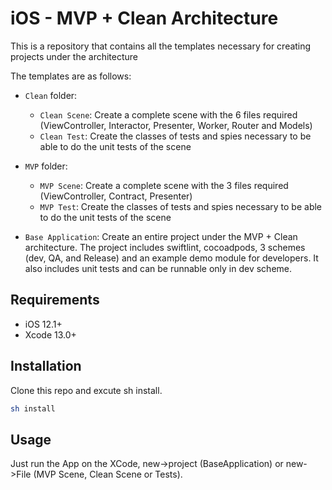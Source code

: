 # iOS - MVP + Clean Architecture

This is a repository that contains all the templates necessary for creating projects under the architecture

The templates are as follows:
* `Clean` folder:
  * `Clean Scene`: Create a complete scene with the 6 files required (ViewController, Interactor, Presenter, Worker, Router and Models)
  * `Clean Test`: Create the classes of tests and spies necessary to be able to do the unit tests of the scene

* `MVP` folder:
  * `MVP Scene`: Create a complete scene with the 3 files required (ViewController, Contract, Presenter)
  * `MVP Test`: Create the classes of tests and spies necessary to be able to do the unit tests of the scene

* `Base Application`: Create an entire project under the MVP + Clean architecture. The project includes swiftlint, cocoadpods, 3 schemes (dev, QA, and Release) and an example demo module for developers. It also includes unit tests and can be runnable only in dev scheme.

## Requirements

- iOS 12.1+
- Xcode 13.0+

## Installation

Clone this repo and excute sh install.

```bash
sh install
```

## Usage

Just run the App on the XCode, new->project (BaseApplication) or new->File (MVP Scene, Clean Scene or Tests).
